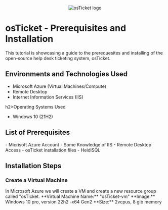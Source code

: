 <p align="center">
<img src="https://i.imgur.com/Clzj7Xs.png" alt="osTicket logo"/>
</p>

<h1>osTicket - Prerequisites and Installation</h1>
This tutorial is showcasing a guide to the prerequesites and installing of the open-source help desk ticketing system, osTicket.<br />

<h2>Environments and Technologies Used</h2>

- Microsoft Azure (Virtual Machines/Compute)
- Remote Desktop
- Internet Information Services (IIS)

h2>Operating Systems Used </h2>

- Windows 10</b> (21H2)

<h2>List of Prerequisites</h2>
- Micrisoft Azure Account
- Some Knowledge of IIS
- Remote Desktop Access
- osTicket installation files
- HeidiSQL

<h2>Installation Steps</h2>
<h3>Create a Virtual Machine</h3>
In Microsoft Azure we will create a VM and create a new resource group called "osTicket.
**Virtual Machine Name:** "osTicket-vm"
**Image:** Windows 10 pro, version 22h2 -x64 Gen2
**Size:** 2vcpus, 8 gib memory
<p>
<![vm1](https://github.com/user-attachments/assets/5ed0b331-5df5-4c9d-bde3-4ab695323fad)
/>
</p>
<p>
